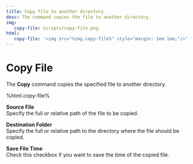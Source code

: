 ```yaml
---
title: Copy file to another directory
desc: The command copies the file to another directory.
img:
   copy-file: scripts/copy-file.png
html:
   copy-file: '<img src="%img.copy-file%" style="margin: 1em 1em;"/>'
---
```

# Copy File

The **Copy** command copies the specified file to another directory.

%html.copy-file%

**Source File**  
Specify the full or relative path of the file to be copied.

**Destination Folder**  
Specify the full or relative path to the directory where the file should be copied.

**Save File Time**  
Check this checkbox if you want to save the time of the copied file.
